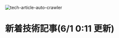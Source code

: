 ![tech-article-auto-crawler](https://github.com/mkan0141/techarticle-auto-crawler/workflows/tech-article-auto-crawler/badge.svg) 

# 新着技術記事(6/1 0:11 更新)

